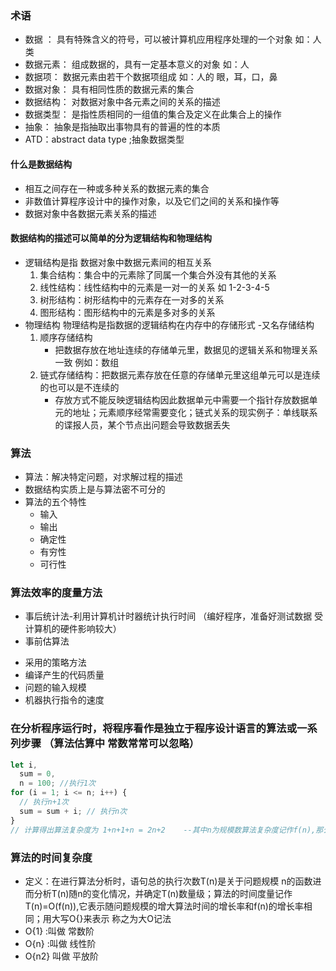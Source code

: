 ### 术语

- 数据 ： 具有特殊含义的符号，可以被计算机应用程序处理的一个对象 如：人类
- 数据元素： 组成数据的，具有一定基本意义的对象 如：人
- 数据项： 数据元素由若干个数据项组成 如：人的 眼，耳，口，鼻
- 数据对象： 具有相同性质的数据元素的集合
- 数据结构： 对数据对象中各元素之间的关系的描述
- 数据类型： 是指性质相同的一组值的集合及定义在此集合上的操作
- 抽象： 抽象是指抽取出事物具有的普遍的性的本质
- ATD：abstract data type ;抽象数据类型

#### 什么是数据结构

- 相互之间存在一种或多种关系的数据元素的集合
- 非数值计算程序设计中的操作对象，以及它们之间的关系和操作等
- 数据对象中各数据元素关系的描述

#### 数据结构的描述可以简单的分为逻辑结构和物理结构

- 逻辑结构是指 数据对象中数据元素间的相互关系
  1. 集合结构：集合中的元素除了同属一个集合外没有其他的关系
  2. 线性结构：线性结构中的元素是一对一的关系 如 1-2-3-4-5
  3. 树形结构：树形结构中的元素存在一对多的关系
  4. 图形结构：图形结构中的元素是多对多的关系
- 物理结构 物理结构是指数据的逻辑结构在内存中的存储形式 -又名存储结构
  1. 顺序存储结构
     - 把数据存放在地址连续的存储单元里，数据见的逻辑关系和物理关系一致 例如：数组
  2. 链式存储结构：把数据元素存放在任意的存储单元里这组单元可以是连续的也可以是不连续的
     - 存放方式不能反映逻辑结构因此数据单元中需要一个指针存放数据单元的地址；元素顺序经常需要变化；链式关系的现实例子：单线联系的谍报人员，某个节点出问题会导致数据丢失

### 算法

- 算法：解决特定问题，对求解过程的描述
- 数据结构实质上是与算法密不可分的
- 算法的五个特性
  - 输入
  - 输出
  - 确定性
  - 有穷性
  - 可行性

### 算法效率的度量方法

- 事后统计法-利用计算机计时器统计执行时间 （编好程序，准备好测试数据 受计算机的硬件影响较大）
- 事前估算法

* 采用的策略方法
* 编译产生的代码质量
* 问题的输入规模
* 机器执行指令的速度

### 在分析程序运行时，将程序看作是独立于程序设计语言的算法或一系列步骤 （算法估算中 常数常常可以忽略）

```js
let i,
  sum = 0,
  n = 100; //执行1次
for (i = 1; i <= n; i++) {
  // 执行n+1次
  sum = sum + i; // 执行n次
}
// 计算得出算法复杂度为 1+n+1+n = 2n+2    --其中n为规模数算法复杂度记作f(n),那么 该求和算法的复杂度为 f(n)=2n
```

### 算法的时间复杂度
 - 定义：在进行算法分析时，语句总的执行次数T(n)是关于问题规模 n的函数进而分析T(n)随n的变化情况，并确定T(n)数量级；算法的时间度量记作T(n)=O(f(n)),它表示随问题规模的增大算法时间的增长率和f(n)的增长率相同；用大写O{}来表示 称之为大O记法
 - O{1} :叫做 常数阶
 - O{n} :叫做 线性阶
 - O{n2} 叫做 平放阶

